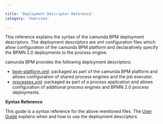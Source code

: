 ```yaml
---

title: 'Deployment Descriptor Reference'
category: 'Overview'

---
```



This reference explains the syntax of the camunda BPM deployment descriptors. The deployment descriptors are xml configuration files which allow configuration of the camunda BPM platform and declaratively specify the BPMN 2.0 deployments to the process engine.

camunda BPM provides the following deployment descriptors:

* [bpm-platform.xml](ref:#descriptors-bpm-platformxml): packaged as part of the camunda BPM platform and allows configuration of shared process engines and the job executor.
* [processes.xml](ref:#descriptors-processesxml): packaged as part of a process application and allows configuration of additional process engines and BPMN 2.0 process deployments.

<div class="alert alert-warning">
  <p>
    <strong>Syntax Reference</strong>
  </p>
  <p>This guide is a syntax reference for the above mentioned files. The <a href="ref:/guides/user-guide/">User Guide</a> explains when and how to use the deployment descriptors.</p>
</div>
